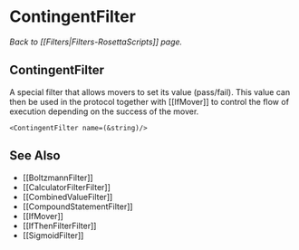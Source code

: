 # ContingentFilter
*Back to [[Filters|Filters-RosettaScripts]] page.*
## ContingentFilter

A special filter that allows movers to set its value (pass/fail). This value can then be used in the protocol together with [[IfMover]] to control the flow of execution depending on the success of the mover.

```
<ContingentFilter name=(&string)/>
```

## See Also

* [[BoltzmannFilter]]
* [[CalculatorFilterFilter]]
* [[CombinedValueFilter]]
* [[CompoundStatementFilter]]
* [[IfMover]]
* [[IfThenFilterFilter]]
* [[SigmoidFilter]]

